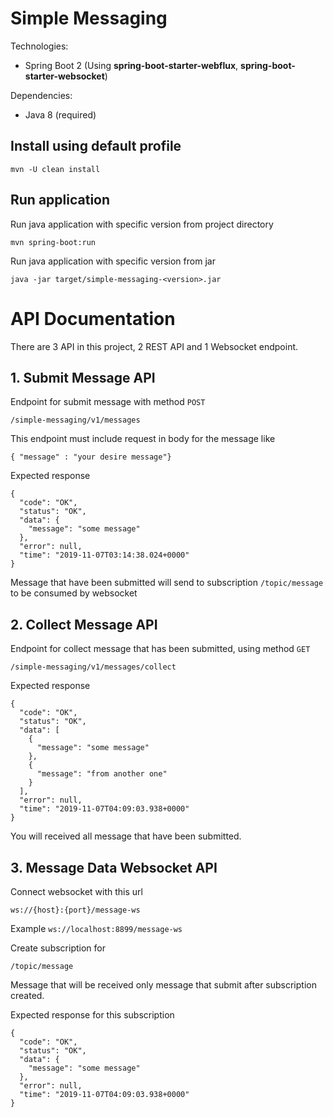 # Simple Messaging

Technologies:
 * Spring Boot 2 (Using <b>spring-boot-starter-webflux</b>, <b>spring-boot-starter-websocket</b>)

Dependencies:
 * Java 8 (required)
 
## Install using default profile
```
mvn -U clean install
```

## Run application
Run java application with specific version from project directory
```
mvn spring-boot:run
```

Run java application with specific version from jar
```
java -jar target/simple-messaging-<version>.jar
```

# API Documentation
There are 3 API in this project, 2 REST API and 1 Websocket endpoint.

## 1. Submit Message API
  Endpoint for submit message with method ```POST```
  ```
  /simple-messaging/v1/messages
  ```
  This endpoint must include request in body for the message like
  ```
  { "message" : "your desire message"}
  ```
  Expected response
  ```
  {
    "code": "OK",
    "status": "OK",
    "data": {
      "message": "some message"
    },
    "error": null,
    "time": "2019-11-07T03:14:38.024+0000"
  }
  ```
  Message that have been submitted will send to subscription ```/topic/message``` to be consumed by websocket

## 2. Collect Message API
  Endpoint for collect message that has been submitted, using method ```GET```
  ```
  /simple-messaging/v1/messages/collect
  ```
  Expected response
  ```
  {
    "code": "OK",
    "status": "OK",
    "data": [
      {
        "message": "some message"
      },
      {
        "message": "from another one"
      }
    ],
    "error": null,
    "time": "2019-11-07T04:09:03.938+0000"
  }
  ```
  You will received all message that have been submitted.
  
 ## 3. Message Data Websocket API
   Connect websocket with this url
   ```
   ws://{host}:{port}/message-ws
   ```
   Example ```ws://localhost:8899/message-ws```
   
   Create subscription for 
   ```
   /topic/message
   ```
   Message that will be received only message that submit after subscription created.
   
   Expected response for this subscription
   ```
   {
     "code": "OK",
     "status": "OK",
     "data": {
       "message": "some message"
     },
     "error": null,
     "time": "2019-11-07T04:09:03.938+0000"
   }
   ```